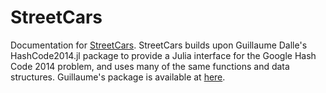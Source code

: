 # StreetCars

Documentation for [StreetCars](https://github.com/zakzo1212/StreetCars.jl). StreetCars builds upon Guillaume Dalle's
HashCode2014.jl package to provide a Julia interface for the Google Hash Code 2014 problem, and uses many of the same
functions and data structures. Guillaume's package is available at [here](https://gdalle.github.io/HashCode2014.jl/dev/).

